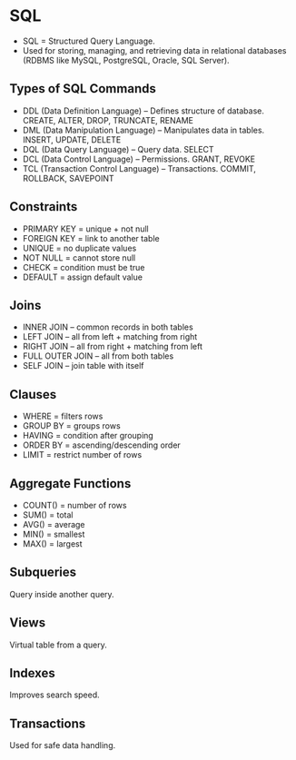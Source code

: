 # SQL 

* SQL = Structured Query Language.
* Used for storing, managing, and retrieving data in relational databases (RDBMS like MySQL, PostgreSQL, Oracle, SQL Server).

## Types of SQL Commands

* DDL (Data Definition Language) – Defines structure of database.
CREATE, ALTER, DROP, TRUNCATE, RENAME
* DML (Data Manipulation Language) – Manipulates data in tables.
INSERT, UPDATE, DELETE
* DQL (Data Query Language) – Query data.
SELECT
* DCL (Data Control Language) – Permissions.
GRANT, REVOKE
* TCL (Transaction Control Language) – Transactions.
COMMIT, ROLLBACK, SAVEPOINT

## Constraints

* PRIMARY KEY = unique + not null
* FOREIGN KEY = link to another table
* UNIQUE = no duplicate values
* NOT NULL = cannot store null
* CHECK = condition must be true
* DEFAULT = assign default value

## Joins

* INNER JOIN – common records in both tables
* LEFT JOIN – all from left + matching from right
* RIGHT JOIN – all from right + matching from left
* FULL OUTER JOIN – all from both tables
* SELF JOIN – join table with itself

## Clauses

* WHERE = filters rows
* GROUP BY = groups rows
* HAVING = condition after grouping
* ORDER BY = ascending/descending order
* LIMIT = restrict number of rows

## Aggregate Functions

* COUNT() = number of rows
* SUM() = total
* AVG() = average
* MIN() = smallest
* MAX() = largest

## Subqueries

Query inside another query.

## Views

Virtual table from a query.

## Indexes

Improves search speed.

## Transactions

Used for safe data handling.

## 





















